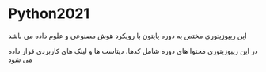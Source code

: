 # Python2021
این ریپوزیتوری مختص به دوره پایتون با رویکرد هوش مصنوعی و علوم داده می باشد

در این ریپوزیتوری محتوا های دوره شامل کدها، دیتاست ها و لینک های کاربردی قرار داده می شود

